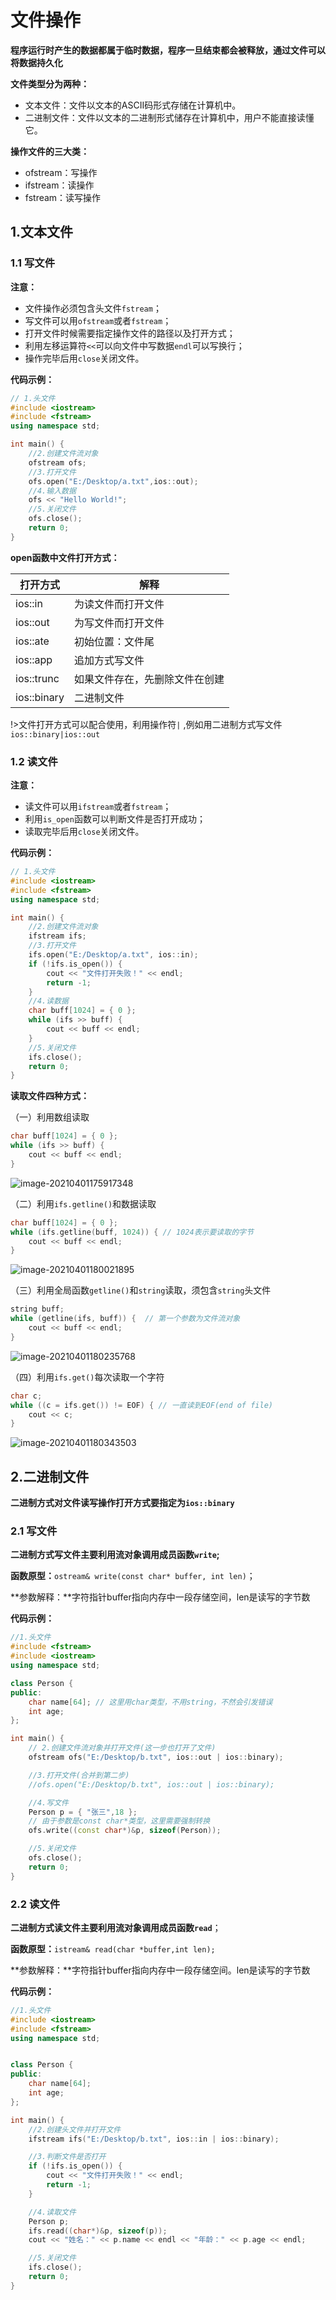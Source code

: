 # 文件操作

**程序运行时产生的数据都属于临时数据，程序一旦结束都会被释放，通过文件可以将数据持久化**

**文件类型分为两种：**

- 文本文件：文件以文本的ASCII码形式存储在计算机中。
- 二进制文件：文件以文本的二进制形式储存在计算机中，用户不能直接读懂它。

**操作文件的三大类：**

- ofstream：写操作
- ifstream：读操作
- fstream：读写操作

## 1.文本文件

### 1.1 写文件

**注意：**

- 文件操作必须包含头文件`fstream`；
- 写文件可以用`ofstream`或者`fstream`；
- 打开文件时候需要指定操作文件的路径以及打开方式；
- 利用左移运算符`<<`可以向文件中写数据`endl`可以写换行；
- 操作完毕后用`close`关闭文件。

**代码示例：**

```c++
// 1.头文件
#include <iostream>
#include <fstream>
using namespace std;

int main() {
	//2.创建文件流对象
	ofstream ofs;
	//3.打开文件
	ofs.open("E:/Desktop/a.txt",ios::out);
	//4.输入数据
	ofs << "Hello World!";
	//5.关闭文件
	ofs.close();
	return 0;
}
```

**open函数中文件打开方式：**

| 打开方式    | 解释               |
| ----------- | ------------------ |
| ios::in | 为读文件而打开文件 |
| ios::out | 为写文件而打开文件 |
| ios::ate    | 初始位置：文件尾               |
| ios::app | 追加方式写文件 |
| ios::trunc | 如果文件存在，先删除文件在创建 |
| ios::binary | 二进制文件 |

!>文件打开方式可以配合使用，利用操作符` | ` ,例如用二进制方式写文件`ios::binary|ios::out`

### 1.2 读文件

**注意：**

- 读文件可以用`ifstream`或者`fstream`；
- 利用`is_open`函数可以判断文件是否打开成功；
- 读取完毕后用`close`关闭文件。

**代码示例：**

```c++
// 1.头文件
#include <iostream>
#include <fstream>
using namespace std;

int main() {
	//2.创建文件流对象
	ifstream ifs;
	//3.打开文件
	ifs.open("E:/Desktop/a.txt", ios::in);
	if (!ifs.is_open()) {
		cout << "文件打开失败！" << endl;
		return -1;
	}
	//4.读数据
	char buff[1024] = { 0 };
	while (ifs >> buff) {
		cout << buff << endl;
	}
	//5.关闭文件
	ifs.close();
	return 0;
}
```

**读取文件四种方式：**

（一）利用数组读取

```c++
char buff[1024] = { 0 };
while (ifs >> buff) {
    cout << buff << endl;
}
```

![image-20210401175917348](https://gitee.com/m5xhsy/picture-bed/raw/master/images/image-20210401175917348.png)

（二）利用`ifs.getline()`和数据读取

```c++
char buff[1024] = { 0 };
while (ifs.getline(buff, 1024)) { // 1024表示要读取的字节
    cout << buff << endl;
}
```

![image-20210401180021895](https://gitee.com/m5xhsy/picture-bed/raw/master/images/image-20210401180021895.png)

（三）利用全局函数`getline()`和`string`读取，须包含`string`头文件

```c++
string buff;
while (getline(ifs, buff)) {  // 第一个参数为文件流对象
    cout << buff << endl;
}
```

![image-20210401180235768](https://gitee.com/m5xhsy/picture-bed/raw/master/images/image-20210401180235768.png)

（四）利用`ifs.get()`每次读取一个字符

```c++
char c;
while ((c = ifs.get()) != EOF) { // 一直读到EOF(end of file)
    cout << c;
}
```

![image-20210401180343503](https://gitee.com/m5xhsy/picture-bed/raw/master/images/image-20210401180343503.png)

## 2.二进制文件

**二进制方式对文件读写操作打开方式要指定为`ios::binary`**

### 2.1  写文件

**二进制方式写文件主要利用流对象调用成员函数`write`;**

**函数原型：**`ostream& write(const char* buffer, int len)`；

**参数解释：**字符指针buffer指向内存中一段存储空间，len是读写的字节数

**代码示例：**

```c++
//1.头文件
#include <fstream>
#include <iostream>
using namespace std;

class Person {
public:
	char name[64]; // 这里用char类型，不用string，不然会引发错误
	int age;
};

int main() {
	// 2.创建文件流对象并打开文件(这一步也打开了文件)
	ofstream ofs("E:/Desktop/b.txt", ios::out | ios::binary);

	//3.打开文件(合并到第二步)
	//ofs.open("E:/Desktop/b.txt", ios::out | ios::binary);

	//4.写文件
	Person p = { "张三",18 };
	// 由于参数是const char*类型，这里需要强制转换
	ofs.write((const char*)&p, sizeof(Person)); 

	//5.关闭文件
	ofs.close();
	return 0;
}
```

### 2.2 读文件

**二进制方式读文件主要利用流对象调用成员函数`read`**；

**函数原型：**`istream& read(char *buffer,int len);`

**参数解释：**字符指针buffer指向内存中一段存储空间。len是读写的字节数

**代码示例：**

```c++
//1.头文件
#include <iostream>
#include <fstream>
using namespace std;


class Person {
public:
	char name[64];
	int age;
};

int main() {
	//2.创建头文件并打开文件
	ifstream ifs("E:/Desktop/b.txt", ios::in | ios::binary);

	//3.判断文件是否打开
	if (!ifs.is_open()) {
		cout << "文件打开失败！" << endl;
        return -1;
	}

	//4.读取文件
	Person p;
	ifs.read((char*)&p, sizeof(p));
	cout << "姓名：" << p.name << endl << "年龄：" << p.age << endl;

	//5.关闭文件
	ifs.close();
	return 0;
}
```

